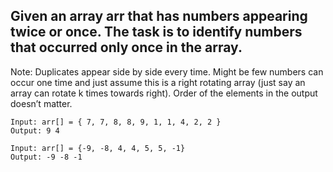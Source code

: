 ## Given an array arr that has numbers appearing twice or once. The task is to identify numbers that occurred only once in the array.

Note: Duplicates appear side by side every time. Might be few numbers can occur one time and just assume this is a right rotating array (just say an array can rotate k times towards right). Order of the elements in the output doesn’t matter.

```
Input: arr[] = { 7, 7, 8, 8, 9, 1, 1, 4, 2, 2 }
Output: 9 4

Input: arr[] = {-9, -8, 4, 4, 5, 5, -1}
Output: -9 -8 -1
```
